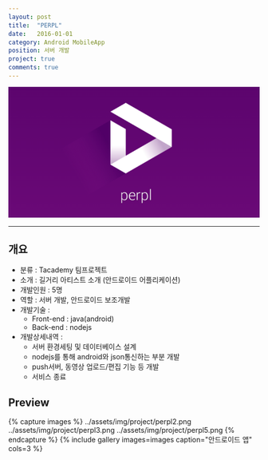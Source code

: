 ```yaml
---
layout: post
title:  "PERPL"
date:   2016-01-01
category: Android MobileApp
position: 서버 개발
project: true
comments: true
---
```


![Homepage Img](../assets/img/project/perpl0.png)

---


## 개요
- 분류 : Tacademy 팀프로젝트
- 소개 : 길거리 아티스트 소개 (안드로이드 어플리케이션)
- 개발인원 : 5명
- 역할 : 서버 개발, 안드로이드 보조개발
- 개발기술 :
	- Front-end : java(android)
	- Back-end : nodejs
- 개발상세내역 :
  - 서버 환경세팅 및 데이터베이스 설계
  - nodejs를 통해 android와 json통신하는 부분 개발
  - push서버, 동영상 업로드/편집 기능 등 개발
  - 서비스 종료

## Preview

{% capture images %}
../assets/img/project/perpl2.png
../assets/img/project/perpl3.png
../assets/img/project/perpl5.png
{% endcapture %}
{% include gallery images=images caption="안드로이드 앱" cols=3 %}
